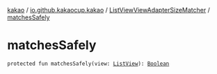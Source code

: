 [kakao](../../index.md) / [io.github.kakaocup.kakao](../index.md) / [ListViewViewAdapterSizeMatcher](index.md) / [matchesSafely](./matches-safely.md)

# matchesSafely

`protected fun matchesSafely(view: `[`ListView`](https://developer.android.com/reference/android/widget/ListView.html)`): `[`Boolean`](https://kotlinlang.org/api/latest/jvm/stdlib/kotlin/-boolean/index.html)